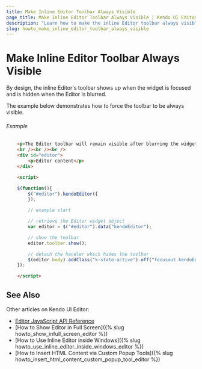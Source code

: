 ```yaml
---
title: Make Inline Editor Toolbar Always Visible
page_title: Make Inline Editor Toolbar Always Visible | Kendo UI Editor
description: "Learn how to make the inline Editor toolbar always visible."
slug: howto_make_inline_editor_toolbar_always_visible
---
```


# Make Inline Editor Toolbar Always Visible

By design, the inline Editor's toolbar shows up when the widget is focused and is hidden when the Editor is blurred.

The example below demonstrates how to force the toolbar to be always visible.

###### Example

```html
    <p>The Editor toolbar will remain visible after blurring the widget.</p>
    <br /><br /><br />
    <div id="editor">
        <p>Editor content</p>
    </div>

    <script>

    $(function(){
        $("#editor").kendoEditor({
        });

        // example start

        // retrieve the Editor widget object
        var editor = $("#editor").data("kendoEditor");

        // show the toolbar
        editor.toolbar.show();

        // detach the handler which hides the toolbar
        $(editor.body).addClass("k-state-active").off("focusout.kendoEditor");
    });

    </script>
```

## See Also

Other articles on Kendo UI Editor:

* [Editor JavaScript API Reference](/api/javascript/ui/editor)
* [How to Show Editor in Full Screen]({% slug howto_show_infull_screen_editor %})
* [How to Use Inline Editor inside Windows]({% slug howto_use_inline_editor_inside_windows_editor %})
* [How to Insert HTML Content via Custom Popup Tools]({% slug howto_insert_html_content_custom_popup_tool_editor %})
